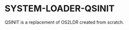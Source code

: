 SYSTEM-LOADER-QSINIT
====================

QSINIT is a replacement of OS2LDR created from scratch. 
